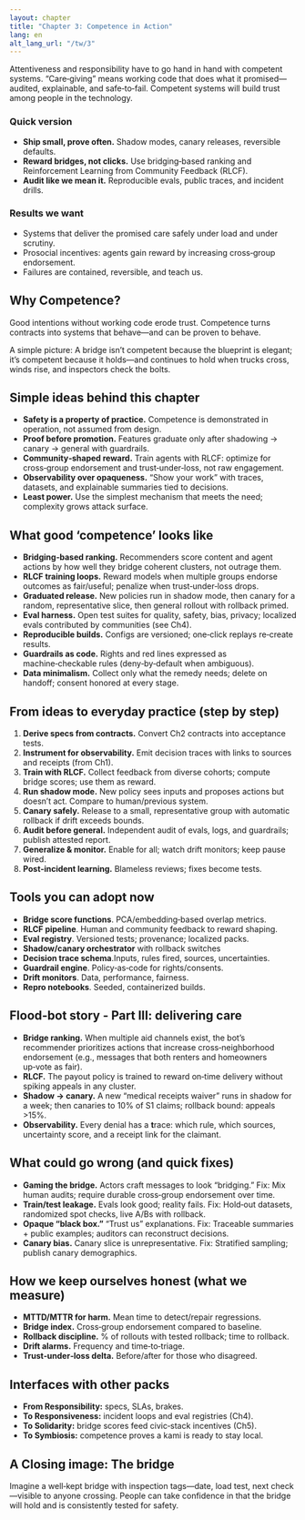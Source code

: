 ```yaml
---
layout: chapter
title: "Chapter 3: Competence in Action"
lang: en
alt_lang_url: "/tw/3"
---
```


Attentiveness and responsibility have to go hand in hand with competent systems. “Care‑giving” means working code that does what it promised—audited, explainable, and safe‑to‑fail. Competent systems will build trust among people in the technology.

### Quick version

- **Ship small, prove often.** Shadow modes, canary releases, reversible defaults.
- **Reward bridges, not clicks.** Use bridging‑based ranking and Reinforcement Learning from Community Feedback (RLCF).
- **Audit like we mean it.** Reproducible evals, public traces, and incident drills.

### Results we want

- Systems that deliver the promised care safely under load and under scrutiny.
- Prosocial incentives: agents gain reward by increasing cross‑group endorsement.
- Failures are contained, reversible, and teach us.

## Why Competence?

Good intentions without working code erode trust. Competence turns contracts into systems that behave—and can be proven to behave.

A simple picture: A bridge isn’t competent because the blueprint is elegant; it’s competent because it holds—and continues to hold when trucks cross, winds rise, and inspectors check the bolts.

## Simple ideas behind this chapter

- **Safety is a property of practice.** Competence is demonstrated in operation, not assumed from design.
- **Proof before promotion.** Features graduate only after shadowing → canary → general with guardrails.
- **Community‑shaped reward.** Train agents with RLCF: optimize for cross‑group endorsement and trust‑under‑loss, not raw engagement.
- **Observability over opaqueness.** “Show your work” with traces, datasets, and explainable summaries tied to decisions.
- **Least power.** Use the simplest mechanism that meets the need; complexity grows attack surface.

## What good ‘competence’ looks like

- **Bridging‑based ranking.** Recommenders score content and agent actions by how well they bridge coherent clusters, not outrage them.
- **RLCF training loops.** Reward models when multiple groups endorse outcomes as fair/useful; penalize when trust‑under‑loss drops.
- **Graduated release.** New policies run in shadow mode, then canary for a random, representative slice, then general rollout with rollback primed.
- **Eval harness.** Open test suites for quality, safety, bias, privacy; localized evals contributed by communities (see Ch4).
- **Reproducible builds.** Configs are versioned; one‑click replays re‑create results.
- **Guardrails as code.** Rights and red lines expressed as machine‑checkable rules (deny‑by‑default when ambiguous).
- **Data minimalism.** Collect only what the remedy needs; delete on handoff; consent honored at every stage.

## From ideas to everyday practice (step by step)

1. **Derive specs from contracts.** Convert Ch2 contracts into acceptance tests.
1. **Instrument for observability.** Emit decision traces with links to sources and receipts (from Ch1).
1. **Train with RLCF.** Collect feedback from diverse cohorts; compute bridge scores; use them as reward.
1. **Run shadow mode.** New policy sees inputs and proposes actions but doesn’t act. Compare to human/previous system.
1. **Canary safely.** Release to a small, representative group with automatic rollback if drift exceeds bounds.
1. **Audit before general.** Independent audit of evals, logs, and guardrails; publish attested report.
1. **Generalize & monitor.** Enable for all; watch drift monitors; keep pause wired.
1. **Post‑incident learning.** Blameless reviews; fixes become tests.

## Tools you can adopt now

- **Bridge score functions**. PCA/embedding‑based overlap metrics.
- **RLCF pipeline**. Human and community feedback to reward shaping.
- **Eval registry**. Versioned tests; provenance; localized packs.
- **Shadow/canary orchestrator** with rollback switches
- **Decision trace schema**.Inputs, rules fired, sources, uncertainties.
- **Guardrail engine**. Policy‑as‑code for rights/consents.
- **Drift monitors**. Data, performance, fairness.
- **Repro notebooks**. Seeded, containerized builds.

## Flood‑bot story - Part III: delivering care

- **Bridge ranking.** When multiple aid channels exist, the bot’s recommender prioritizes actions that increase cross‑neighborhood endorsement (e.g., messages that both renters and homeowners up‑vote as fair).
- **RLCF.** The payout policy is trained to reward on‑time delivery without spiking appeals in any cluster.
- **Shadow → canary.** A new “medical receipts waiver” runs in shadow for a week; then canaries to 10% of S1 claims; rollback bound: appeals >15%.
- **Observability.** Every denial has a **t**race: which rule, which sources, uncertainty score, and a receipt link for the claimant.

## What could go wrong (and quick fixes)

- **Gaming the bridge.** Actors craft messages to look “bridging.” Fix: Mix human audits; require durable cross‑group endorsement over time.
- **Train/test leakage.** Evals look good; reality fails. Fix: Hold‑out datasets, randomized spot checks, live A/Bs with rollback.
- **Opaque “black box.”** “Trust us” explanations. Fix: Traceable summaries + public examples; auditors can reconstruct decisions.
- **Canary bias.** Canary slice is unrepresentative. Fix: Stratified sampling; publish canary demographics.

## How we keep ourselves honest (what we measure)

- **MTTD/MTTR for harm.** Mean time to detect/repair regressions.
- **Bridge index.** Cross‑group endorsement compared to baseline.
- **Rollback discipline.** % of rollouts with tested rollback; time to rollback.
- **Drift alarms.** Frequency and time‑to‑triage.
- **Trust‑under‑loss delta.** Before/after for those who disagreed.

## Interfaces with other packs

- **From ****Responsibility****:** specs, SLAs, brakes.
- **To ****Responsiveness****:** incident loops and eval registries (Ch4).
- **To ****Solidarity****:** bridge scores feed civic‑stack incentives (Ch5).
- **To ****Symbiosis****:** competence proves a kami is ready to stay local.

## A Closing image: The bridge

Imagine a well‑kept bridge with inspection tags—date, load test, next check—visible to anyone crossing. People can take confidence in that the bridge will hold and is consistently tested for safety.
